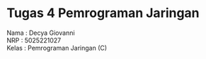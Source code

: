 # Tugas 4 Pemrograman Jaringan

Nama  : Decya Giovanni <br>
NRP   : 5025221027 <br>
Kelas : Pemrograman Jaringan (C)

